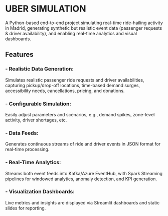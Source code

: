 # UBER SIMULATION

A Python-based end-to-end project simulating real-time ride-hailing activity in Madrid, generating synthetic but realistic event data (passenger requests & driver availability), and enabling real-time analytics and visual dashboards.

## Features
### - Realistic Data Generation:
Simulates realistic passenger ride requests and driver availabilities, capturing pickup/drop-off locations, time-based demand surges, accessibility needs, cancellations, pricing, and donations.

### - Configurable Simulation: 
Easily adjust parameters and scenarios, e.g., demand spikes, zone-level activity, driver shortages, etc.

### - Data Feeds:
Generates continuous streams of ride and driver events in JSON format for real-time processing.

### - Real-Time Analytics:
Streams both event feeds into Kafka/Azure EventHub, with Spark Streaming pipelines for windowed analytics, anomaly detection, and KPI generation.

### - Visualization Dashboards:
Live metrics and insights are displayed via Streamlit dashboards and static slides for reporting.


